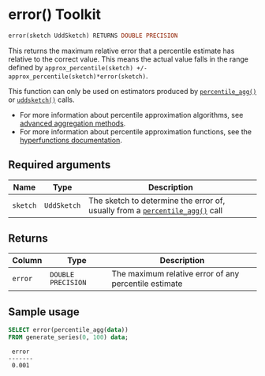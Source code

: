 # error()  <tag type="toolkit">Toolkit</tag>

```SQL
error(sketch UddSketch) RETURNS DOUBLE PRECISION
```

This returns the maximum relative error that a percentile estimate has
relative to the correct value. This means the actual value falls in the range
defined by `approx_percentile(sketch) +/- approx_percentile(sketch)*error(sketch)`.

This function can only be used on estimators produced by
[`percentile_agg()`][percentile-agg] or [`uddsketch()`][uddsketch] calls.

*   For more information about percentile approximation algorithms, see
    [advanced aggregation methods][advanced-agg].
*   For more information about percentile approximation functions, see the
    [hyperfunctions documentation][hyperfunctions-percentile-approx].

## Required arguments

|Name|Type|Description|
|-|-|-|
|`sketch`|`UddSketch`|The sketch to determine the error of, usually from a [`percentile_agg()`](https://docs.timescale.com/api/latest/hyperfunctions/percentile-approximation/percentile_agg/) call|

## Returns

|Column|Type|Description|
|-|-|-|
|`error`|`DOUBLE PRECISION`|The maximum relative error of any percentile estimate|

## Sample usage

```SQL
SELECT error(percentile_agg(data))
FROM generate_series(0, 100) data;
```
```output
 error
-------
 0.001
```


[hyperfunctions-percentile-approx]: /timescaledb/:currentVersion:/how-to-guides/hyperfunctions/percentile-approx/
[uddsketch]: /hyperfunctions/percentile-approximation/percentile-aggregation-methods/uddsketch/
[percentile-agg]: /hyperfunctions/percentile-approximation/percentile_agg/
[advanced-agg]: /timescaledb/:currentVersion:/how-to-guides/hyperfunctions/percentile-approx/advanced-agg/
